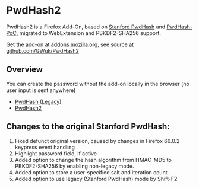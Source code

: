# PwdHash2
PwdHash2 is a Firefox Add-On, based on [Stanford PwdHash](https://www.pwdhash.com/) and [PwdHash-PoC](https://github.com/llewelld/pwdhash-poc), migrated to WebExtension and PBKDF2-SHA256 support.

Get the add-on at [addons.mozilla.org](https://addons.mozilla.org/en-US/firefox/addon/pwdhash2/), see source at [github.com/GWuk/PwdHash2](https://github.com/GWuk/PwdHash2/)

## Overview
You can create the password without the add-on locally in the browser (no user input is sent anywhere)
* [PwdHash (Legacy)](pwdhash/)
* [PwdHash2](pwdhash2/)

## Changes to the original Stanford PwdHash:
1. Fixed defunct original version, caused by changes in Firefox 66.0.2 keypress event handling
2. Highlight password field, if active
3. Added option to change the hash algorithm from HMAC-MD5 to PBKDF2-SHA256 by enabling non-legacy mode.
4. Added option to store a user-specified salt and iteration count.
5. Added option to use legacy (Stanford PwdHash) mode by Shift-F2

